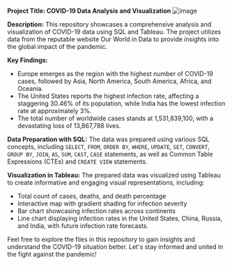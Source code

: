 **Project Title: COVID-19 Data Analysis and Visualization**
![image](https://github.com/assr-droid/COVID-19-Analysis-with-May-2023-Data/assets/75217839/cf54a53c-cec0-4fd0-8e64-7de47845db4d)

**Description:**
This repository showcases a comprehensive analysis and visualization of COVID-19 data using SQL and Tableau. The project utilizes data from the reputable website Our World in Data to provide insights into the global impact of the pandemic.

**Key Findings:**
- Europe emerges as the region with the highest number of COVID-19 cases, followed by Asia, North America, South America, Africa, and Oceania.
- The United States reports the highest infection rate, affecting a staggering 30.46% of its population, while India has the lowest infection rate at approximately 3%.
- The total number of worldwide cases stands at 1,531,839,100, with a devastating loss of 13,867,788 lives.

**Data Preparation with SQL:**
The data was prepared using various SQL concepts, including `SELECT`, `FROM`, `ORDER BY`, `WHERE`, `UPDATE`, `SET`, `CONVERT`, `GROUP BY`, `JOIN`, `AS`, `SUM`, `CAST`, `CASE` statements, as well as Common Table Expressions (CTEs) and `CREATE VIEW` statements.

**Visualization in Tableau:**
The prepared data was visualized using Tableau to create informative and engaging visual representations, including:
- Total count of cases, deaths, and death percentage
- Interactive map with gradient shading for infection severity
- Bar chart showcasing infection rates across continents
- Line chart displaying infection rates in the United States, China, Russia, and India, with future infection rate forecasts.

Feel free to explore the files in this repository to gain insights and understand the COVID-19 situation better. Let's stay informed and united in the fight against the pandemic!
